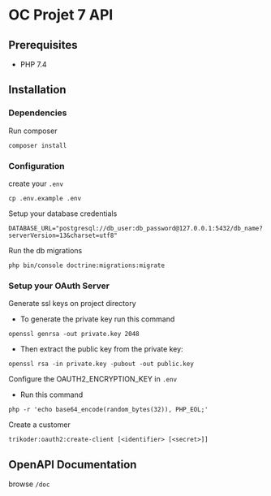 # OC Projet 7 API

## Prerequisites
- PHP 7.4

## Installation

### Dependencies
Run composer
``` 
composer install
```

### Configuration
create your `.env`
```
cp .env.example .env
```

Setup your database credentials
```
DATABASE_URL="postgresql://db_user:db_password@127.0.0.1:5432/db_name?serverVersion=13&charset=utf8"
```

Run the db migrations
```
php bin/console doctrine:migrations:migrate
```

### Setup your OAuth Server
Generate ssl keys on project directory

- To generate the private key run this command 
```
openssl genrsa -out private.key 2048
```
- Then extract the public key from the private key:
```
openssl rsa -in private.key -pubout -out public.key
```
Configure the OAUTH2_ENCRYPTION_KEY in `.env`
- Run this command
```
php -r 'echo base64_encode(random_bytes(32)), PHP_EOL;'
```
Create a customer
```
trikoder:oauth2:create-client [<identifier> [<secret>]]
```


## OpenAPI Documentation
browse `/doc`
